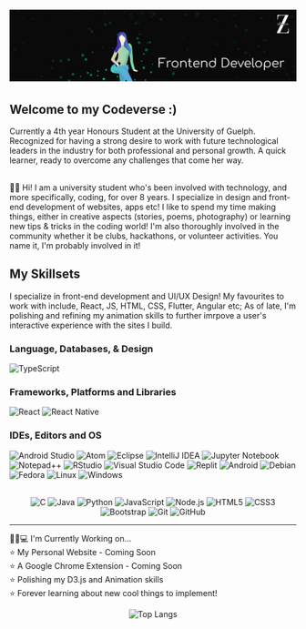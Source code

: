 # [![Zaza H Banner](https://raw.githubusercontent.com/Kayeris/Kayeris/main/Images/banner.png)](https://zazulezaza.carrd.co/)



## Welcome to my Codeverse :)  
Currently a 4th year Honours Student at the University of Guelph. Recognized for having a strong desire to work with future technological leaders in the industry for both professional and personal growth. A quick learner, ready to overcome any challenges that come her way.  
<br>

🙋🏻 Hi! I am a university student who's been involved with technology, and more specifically, coding, for over 8 years. I specialize in design and front-end development of websites, apps etc! I like to spend my time making things, either in creative aspects (stories, poems, photography) or learning new tips & tricks in the coding world! I'm also thoroughly involved in the community whether it be clubs, hackathons, or volunteer activities. You name it, I'm probably involved in it! 




## My Skillsets
I specialize in front-end development and UI/UX Design! My favourites to work with include, React, JS, HTML, CSS, Flutter, Angular etc; As of late, I'm polishing and refining my animation skills to further imrpove a user's interactive experience with the sites I build.

### Language, Databases, & Design
![TypeScript](https://img.shields.io/badge/typescript-%23007ACC.svg?style=flat&logo=typescript&logoColor=white)


### Frameworks, Platforms and Libraries
![React](https://img.shields.io/badge/react-%2320232a.svg?style=flat&logo=react&logoColor=%2361DAFB)
![React Native](https://img.shields.io/badge/react_native-%2320232a.svg?flat&logo=react&logoColor=%2361DAFB)

### IDEs, Editors and OS
![Android Studio](https://img.shields.io/badge/Android%20Studio-3DDC84.svg?flat&logo=android-studio&logoColor=white)
![Atom](https://img.shields.io/badge/Atom-%2366595C.svg?style=flat&logo=atom&logoColor=white)
![Eclipse](https://img.shields.io/badge/Eclipse-FE7A16.svg?style=flat&logo=Eclipse&logoColor=white)
![IntelliJ IDEA](https://img.shields.io/badge/IntelliJIDEA-000000.svg?style=flat&logo=intellij-idea&logoColor=white)
![Jupyter Notebook](https://img.shields.io/badge/jupyter-%23FA0F00.svg?style=flat&logo=jupyter&logoColor=white)
![Notepad++](https://img.shields.io/badge/Notepad++-90E59A.svg?style=flat&logo=notepad%2b%2b&logoColor=black)
![RStudio](https://img.shields.io/badge/RStudio-4285F4?style=flat&logo=rstudio&logoColor=white)
![Visual Studio Code](https://img.shields.io/badge/Visual%20Studio%20Code-0078d7.svg?style=flat&logo=visual-studio-code&logoColor=white)
![Replit](https://img.shields.io/badge/Replit-DD1200?style=flat&logo=Replit&logoColor=white)
![Android](https://img.shields.io/badge/Android-3DDC84?style=flat&logo=android&logoColor=white)
![Debian](https://img.shields.io/badge/Debian-D70A53?style=flat&logo=debian&logoColor=white)
![Fedora](https://img.shields.io/badge/Fedora-294172?style=flat&logo=fedora&logoColor=white)
![Linux](https://img.shields.io/badge/Linux-FCC624?style=flat&logo=linux&logoColor=black)
![Windows](https://img.shields.io/badge/Windows-0078D6?style=flat&logo=windows&logoColor=white)


<br>
<div align="center" margin-top="5px">
    <img src="https://img.shields.io/badge/--141311?style=flat&logo=c&logoColor=ffffff&textColor=000000" alt="C"> 
    <img src="https://img.shields.io/badge/-Java-141311?style=flat&logo=java&logoColor=white&textColor=000000" alt="Java"> 
    <img src="https://img.shields.io/badge/-Python-141311?style=flat&logo=python&logoColor=white" alt="Python">
    <img src="https://img.shields.io/badge/-JavaScript-141311?style=flat&logo=javascript&logoColor=eed718" alt="JavaScript">
    <img src="https://img.shields.io/badge/-Nodejs-141311?style=flat&logo=Node.js" alt="Node.js">
    <img src = "https://img.shields.io/badge/-HTML5-141311?style=flat&logo=html5&logoColor=white" alt="HTML5">
    <img src = "https://img.shields.io/badge/-CSS3-141311?style=flat&logo=css3&logoColor=white" alt="CSS3">
    <img src="https://img.shields.io/badge/-Bootstrap-141311?style=flat&logo=bootstrap&logoColor=white" alt="Bootstrap">
    <img src="https://img.shields.io/badge/-Git-141311?style=flat&logo=git" alt="Git"> 
    <img src="https://img.shields.io/badge/-GitHub-141311?style=flat&logo=github" alt="GitHub">
</div>

<hr>

👧🏻💻 I'm Currently Working on...  
⭐ My Personal Website - Coming Soon  
⭐ A Google Chrome Extension - Coming Soon  
⭐ Polishing my D3.js and Animation skills  
⭐ Forever learning about new cool things to implement! 



<div align="center" margin-top="5px">
    
![Top Langs](https://github-readme-stats.vercel.app/api/top-langs/?username=Kayeris&langs_count=5&theme=gotham&card_width=1000)
    
</div>
    
